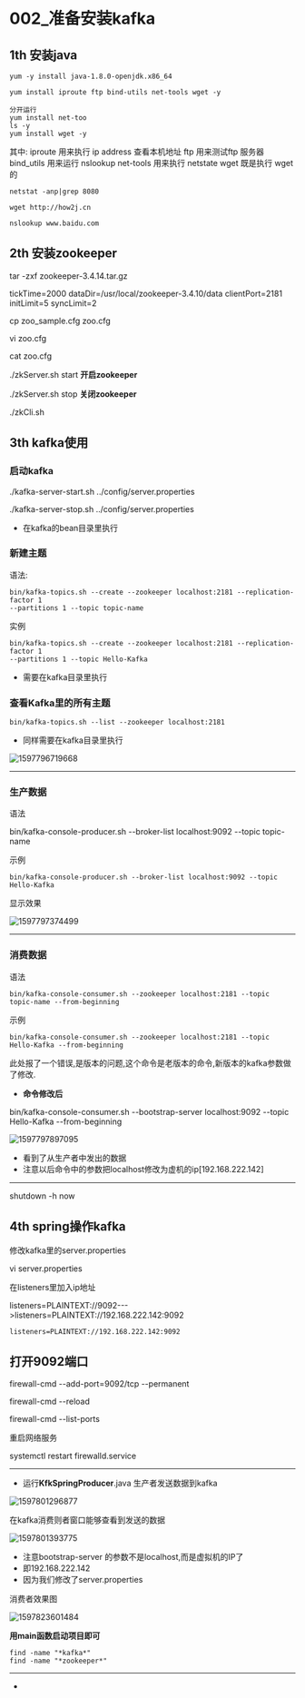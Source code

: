 # 002_准备安装kafka



## 1th 安装java

```
yum -y install java-1.8.0-openjdk.x86_64
```





```
yum install iproute ftp bind-utils net-tools wget -y

分开运行
yum install net-too
ls -y
yum install wget -y
```

其中:
iproute 用来执行 ip address 查看本机地址
ftp 用来测试ftp 服务器
bind_utils 用来运行 nslookup
net-tools 用来执行 netstate
wget 既是执行 wget的



```
netstat -anp|grep 8080

wget http://how2j.cn

nslookup www.baidu.com
```





## 2th 安装zookeeper

tar -zxf zookeeper-3.4.14.tar.gz



tickTime=2000
dataDir=/usr/local/zookeeper-3.4.10/data
clientPort=2181
initLimit=5
syncLimit=2



cp zoo_sample.cfg zoo.cfg

vi zoo.cfg

cat zoo.cfg

./zkServer.sh start **开启zookeeper**

./zkServer.sh stop **关闭zookeeper**

./zkCli.sh





## 3th kafka使用



### **启动kafka**

./kafka-server-start.sh ../config/server.properties



./kafka-server-stop.sh ../config/server.properties

- 在kafka的bean目录里执行



### 新建主题

语法:

```
bin/kafka-topics.sh --create --zookeeper localhost:2181 --replication-factor 1 
--partitions 1 --topic topic-name
```

实例

```
bin/kafka-topics.sh --create --zookeeper localhost:2181 --replication-factor 1
--partitions 1 --topic Hello-Kafka
```

- 需要在kafka目录里执行



### 查看Kafka里的所有主题

```
bin/kafka-topics.sh --list --zookeeper localhost:2181
```

- 同样需要在kafka目录里执行



![1597796719668](small1ddd_doc_mdmd_pic/1597796719668.png) 

---

### 生产数据

语法 

bin/kafka-console-producer.sh --broker-list localhost:9092 --topic topic-name

示例

```
bin/kafka-console-producer.sh --broker-list localhost:9092 --topic Hello-Kafka
```



显示效果

![1597797374499](small1ddd_doc_mdmd_pic/1597797374499.png) 









---

### 消费数据 



语法

```
bin/kafka-console-consumer.sh --zookeeper localhost:2181 --topic topic-name --from-beginning
```



示例

```
bin/kafka-console-consumer.sh --zookeeper localhost:2181 --topic Hello-Kafka --from-beginning
```

此处报了一个错误,是版本的问题,这个命令是老版本的命令,新版本的kafka参数做了修改.

- **命令修改后**

bin/kafka-console-consumer.sh --bootstrap-server localhost:9092 --topic Hello-Kafka --from-beginning



![1597797897095](small1ddd_doc_mdmd_pic/1597797897095.png)  

- 看到了从生产者中发出的数据
- 注意以后命令中的参数把localhost修改为虚机的ip[192.168.222.142]

---



shutdown -h now



## 4th spring操作kafka

修改kafka里的server.properties

vi server.properties

在listeners里加入ip地址

listeners=PLAINTEXT://9092--->listeners=PLAINTEXT://192.168.222.142:9092

```
listeners=PLAINTEXT://192.168.222.142:9092

```



## 打开9092端口

firewall-cmd --add-port=9092/tcp --permanent

firewall-cmd --reload

firewall-cmd --list-ports

重启网络服务

systemctl restart firewalld.service

---



- 运行**KfkSpringProducer**.java 生产者发送数据到kafka

![1597801296877](small1ddd_doc_mdmd_pic/1597801296877.png) 

在kafka消费则者窗口能够查看到发送的数据

![1597801393775](small1ddd_doc_mdmd_pic/1597801393775.png) 

- 注意bootstrap-server 的参数不是localhost,而是虚拟机的IP了
- 即192.168.222.142
- 因为我们修改了server.properties

消费者效果图

![1597823601484](small1ddd_doc_mdmd_pic/1597823601484.png) 



**用main函数启动项目即可**







```
find -name "*kafka*"
find -name "*zookeeper*"
```



---

- 





















